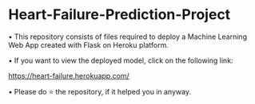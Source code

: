 # Heart-Failure-Prediction-Project


• This repository consists of files required to deploy a Machine Learning Web App created with Flask on Heroku platform.

• If you want to view the deployed model, click on the following link:

https://heart-failure.herokuapp.com/

• Please do ⭐ the repository, if it helped you in anyway.



